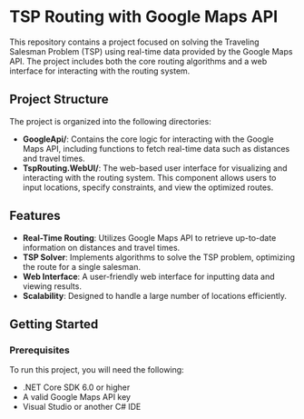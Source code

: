 # TSP Routing with Google Maps API

This repository contains a project focused on solving the Traveling Salesman Problem (TSP) using real-time data provided by the Google Maps API. The project includes both the core routing algorithms and a web interface for interacting with the routing system.

## Project Structure

The project is organized into the following directories:

- **GoogleApi/**: Contains the core logic for interacting with the Google Maps API, including functions to fetch real-time data such as distances and travel times.
- **TspRouting.WebUI/**: The web-based user interface for visualizing and interacting with the routing system. This component allows users to input locations, specify constraints, and view the optimized routes.

## Features

- **Real-Time Routing**: Utilizes Google Maps API to retrieve up-to-date information on distances and travel times.
- **TSP Solver**: Implements algorithms to solve the TSP problem, optimizing the route for a single salesman.
- **Web Interface**: A user-friendly web interface for inputting data and viewing results.
- **Scalability**: Designed to handle a large number of locations efficiently.

## Getting Started

### Prerequisites

To run this project, you will need the following:

- .NET Core SDK 6.0 or higher
- A valid Google Maps API key
- Visual Studio or another C# IDE


